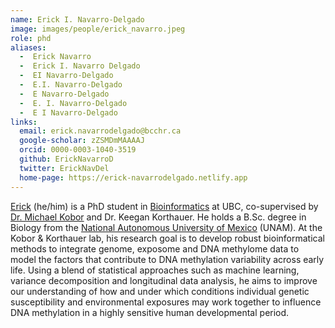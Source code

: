 ```yaml
---
name: Erick I. Navarro-Delgado
image: images/people/erick_navarro.jpeg
role: phd
aliases: 
  -  Erick Navarro
  -  Erick I. Navarro Delgado
  -  EI Navarro-Delgado
  -  E.I. Navarro-Delgado
  -  E Navarro-Delgado
  -  E. I. Navarro-Delgado
  -  E I Navarro-Delgado
links:
  email: erick.navarrodelgado@bcchr.ca
  google-scholar: zZSMDmMAAAAJ
  orcid: 0000-0003-1040-3519
  github: ErickNavarroD
  twitter: ErickNavDel
  home-page: https://erick-navarrodelgado.netlify.app
---
```


[Erick](https://erick-navarrodelgado.netlify.app) (he/him) is a PhD student in [Bioinformatics](https://www.bioinformatics.ubc.ca) at UBC, co-supervised by [Dr. Michael Kobor](https://bcchr.ca/kobor-lab) and Dr. Keegan Korthauer. He holds a B.Sc. degree in Biology from the [National Autonomous University of Mexico](https://www.unam.mx) (UNAM). At the Kobor & Korthauer lab, his research goal is to develop robust bioinformatical methods to integrate genome, exposome and DNA methylome data to model the factors that contribute to DNA methylation variability across early life. Using a blend of statistical approaches such as machine learning, variance decomposition and longitudinal data analysis, he aims to improve our understanding of how and under which conditions individual genetic susceptibility and environmental exposures may work together to influence DNA methylation in a highly sensitive human developmental period.

